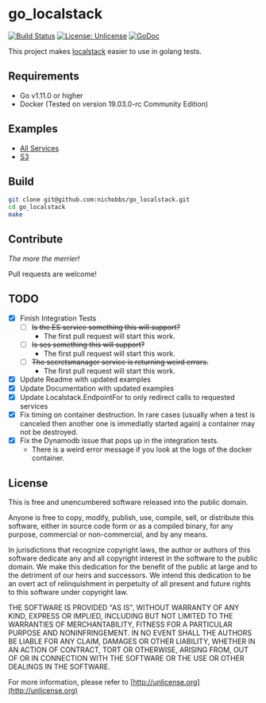 go_localstack
===

[![Build Status](https://travis-ci.org/mitchelldavis/go_localstack.svg?branch=master)](https://travis-ci.org/mitchelldavis/go_localstack)
[![License: Unlicense](https://img.shields.io/badge/license-Unlicense-blue.svg)](http://unlicense.org/)
[![GoDoc](https://godoc.org/github.com/mitchelldavis/go_localstack/pkg/localstack?status.svg)](https://godoc.org/github.com/mitchelldavis/go_localstack/pkg/localstack)

This project makes [localstack](https://github.com/localstack/localstack) easier to use in golang tests.

Requirements
---

- Go v1.11.0 or higher
- Docker (Tested on version 19.03.0-rc Community Edition)

Examples
---

- [All Services](/examples/allservices/allservices_test.go)
- [S3](/examples/s3/s3_test.go)

Build
---

```sh
git clone git@github.com:nichobbs/go_localstack.git
cd go_localstack
make
```

Contribute
---

*The more the merrier!*

Pull requests are welcome!

TODO
---

- [x] Finish Integration Tests
  - [ ] ~~Is the ES service something this will support?~~
    - The first pull request will start this work.
  - [ ] ~~Is ses something this will support?~~
    - The first pull request will start this work.
  - [ ] ~~The secretsmanager service is returning weird errors.~~
    - The first pull request will start this work.
- [x] Update Readme with updated examples
- [x] Update Documentation with updated examples
- [x] Update Localstack.EndpointFor to only redirect calls to requested services
- [x] Fix timing on container destruction.  In rare cases (usually when a test is canceled then another one is immediatly started again) a container may not be destroyed.
- [x] Fix the Dynamodb issue that pops up in the integration tests.
  - There is a weird error message if you look at the logs of the docker container.

License
---

This is free and unencumbered software released into the public domain.

Anyone is free to copy, modify, publish, use, compile, sell, or
distribute this software, either in source code form or as a compiled
binary, for any purpose, commercial or non-commercial, and by any
means.

In jurisdictions that recognize copyright laws, the author or authors
of this software dedicate any and all copyright interest in the
software to the public domain. We make this dedication for the benefit
of the public at large and to the detriment of our heirs and
successors. We intend this dedication to be an overt act of
relinquishment in perpetuity of all present and future rights to this
software under copyright law.

THE SOFTWARE IS PROVIDED "AS IS", WITHOUT WARRANTY OF ANY KIND,
EXPRESS OR IMPLIED, INCLUDING BUT NOT LIMITED TO THE WARRANTIES OF
MERCHANTABILITY, FITNESS FOR A PARTICULAR PURPOSE AND NONINFRINGEMENT.
IN NO EVENT SHALL THE AUTHORS BE LIABLE FOR ANY CLAIM, DAMAGES OR
OTHER LIABILITY, WHETHER IN AN ACTION OF CONTRACT, TORT OR OTHERWISE,
ARISING FROM, OUT OF OR IN CONNECTION WITH THE SOFTWARE OR THE USE OR
OTHER DEALINGS IN THE SOFTWARE.

For more information, please refer to [http://unlicense.org](http://unlicense.org)
